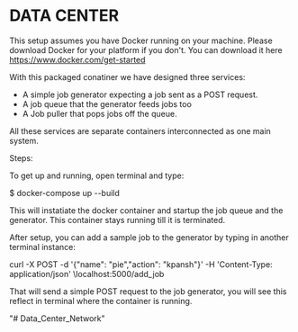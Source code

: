 # DATA CENTER
This setup assumes you have Docker running on your machine. 
Please download Docker for your platform if you don't.
You can download it here https://www.docker.com/get-started

With this packaged conatiner we have designed three services:

- A simple job generator expecting a job sent as a POST request.
- A job queue that the generator feeds jobs too
- A Job puller that pops jobs off the queue.

All these services are separate containers interconnected as one main system.


Steps:
 
To get up and running, open terminal and type:

$ docker-compose up --build 

This will instatiate the docker container and startup the job queue and the generator. 
This container stays running till it is terminated.


After setup, you can add a sample job to the generator by typing in another terminal instance:


curl -X POST -d '{"name": "pie","action": "kpansh"}' \-H  'Content-Type: application/json' \localhost:5000/add_job


That will send a simple POST request to the job generator, you will see this reflect in terminal where the container is running.


"# Data_Center_Network" 

